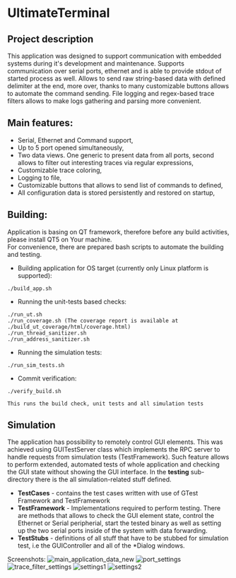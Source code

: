 # UltimateTerminal

## Project description

This application was designed to support communication with embedded systems during it's development and maintenance.
Supports communication over serial ports, ethernet and is able to provide stdout of started process as well.
Allows to send raw string-based data with defined delimiter at the end, more over, thanks to many customizable buttons
allows to automate the command sending.
File logging and regex-based trace filters allows to make logs gathering and parsing more convenient.

## Main features:
- Serial, Ethernet and Command support,
- Up to 5 port opened simultaneously,
- Two data views. One generic to present data from all ports, second allows to filter out interesting traces via regular expressions,
- Customizable trace coloring,
- Logging to file,
- Customizable buttons that allows to send list of commands to defined,
- All configuration data is stored persistently and restored on startup,

## Building:
Application is basing on QT framework, therefore before any build activities, please install QT5 on Your machine.  
For convenience, there are prepared bash scripts to automate the building and testing.

- Building application for OS target (currently only Linux platform is supported):
```
./build_app.sh
```

- Running the unit-tests based checks:
```
./run_ut.sh
./run_coverage.sh (The coverage report is available at ./build_ut_coverage/html/coverage.html)
./run_thread_sanitizer.sh
./run_address_sanitizer.sh 
```

- Running the simulation tests:
```
./run_sim_tests.sh  
```

- Commit verification:
```
./verify_build.sh  
  
This runs the build check, unit tests and all simulation tests
```

## Simulation
The application has possibility to remotely control GUI elements.
This was achieved using GUITestServer class which implements the RPC server to handle requests from simulation tests (TestFramework).
Such feature allows to perform extended, automated tests of whole application and checking the GUI state without showing the GUI interface.
In the **testing** sub-directory there is the all simulation-related stuff defined.

- **TestCases** - contains the test cases written with use of GTest Framework and TestFramework
- **TestFramework** - Implementations required to perform testing. There are methods that allows to check the GUI element state,
control the Ethernet or Serial peripherial, start the tested binary as well as setting up the two serial ports inside 
of the system with data forwarding.
- **TestStubs** - definitions of all stuff that have to be stubbed for simulation test, i.e the GUIController and all of the *Dialog windows.


Screenshots:
![main_application_data_new](https://user-images.githubusercontent.com/47041583/219138558-25f26352-057f-471e-8e34-660ef9a5c417.png)
![port_settings](https://user-images.githubusercontent.com/47041583/219138593-3df2c6b3-c776-4a94-a837-df5266788ed0.png)
![trace_filter_settings](https://user-images.githubusercontent.com/47041583/219138613-6f58f250-bab2-46ea-80aa-6571ded0924d.png)
![settings1](https://user-images.githubusercontent.com/47041583/219138618-a49a4b5a-d7cb-4498-bee5-93dc7e775a31.png)
![settings2](https://user-images.githubusercontent.com/47041583/219138626-eae35481-f214-42bb-a6a5-2038e346b9cc.png)
